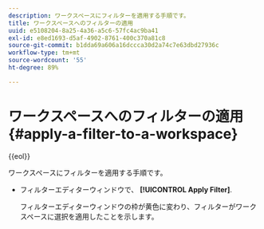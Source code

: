 ```yaml
---
description: ワークスペースにフィルターを適用する手順です。
title: ワークスペースへのフィルターの適用
uuid: e5108204-8a25-4a36-a5c6-57fc4ac9ba41
exl-id: e8ed1693-d5af-4902-8761-400c370a81c8
source-git-commit: b1dda69a606a16dccca30d2a74c7e63dbd27936c
workflow-type: tm+mt
source-wordcount: '55'
ht-degree: 89%

---
```


# ワークスペースへのフィルターの適用{#apply-a-filter-to-a-workspace}

{{eol}}

ワークスペースにフィルターを適用する手順です。

* フィルターエディターウィンドウで、 **[!UICONTROL Apply Filter]**.

   フィルターエディターウィンドウの枠が黄色に変わり、フィルターがワークスペースに選択を適用したことを示します。
